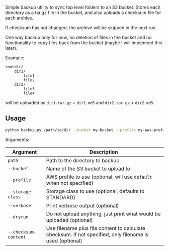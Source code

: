 Simple backup utility to sync top level folders to an S3 bucket. Stores each
directory as a tar.gz file in the bucket, and also uploads a checksum file for
each archive.

If checksum has not changed, the archive will be skipped in the next run.

One way backup only for now, no deletion of files in the bucket and no
functionality to copy files back from the bucket (maybe I will implement this
later).

Example:

```
rootdir/
    dir1/
        file1
        file2
    dir2/
        file3
        file4
```

will be uploaded as `dir1.tar.gz` + `dir1.md5` and `dir2.tar.gz` + `dir2.md5`.

## Usage

```bash
python backup.py /path/to/dir --bucket my-bucket --profile my-aws-profile --storage-class DEEP_ARCHIVE
```

Arguments:

| Argument             | Description                                                                                              |
| -------------------- | -------------------------------------------------------------------------------------------------------- |
| `path`               | Path to the directory to backup                                                                          |
| `--bucket`           | Name of the S3 bucket to upload to                                                                       |
| `--profile`          | AWS profile to use (optional, will use `default` when not specified)                                     |
| `--storage-class`    | Storage class to use (optional, defaults to STANDARD)                                                    |
| `--verbose`          | Print verbose output (optional)                                                                          |
| `--dryrun`           | Do not upload anything, just print what would be uploaded (optional)                                     |
| `--checksum-content` | Use filename plus file content to calculate checksum. If not specified, only filename is used (optional) |
